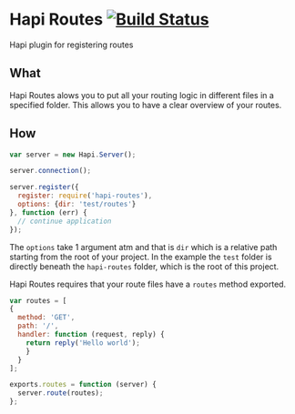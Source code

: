 # Hapi Routes [![Build Status](https://travis-ci.org/Salesflare/hapi-routes.svg)](https://travis-ci.org/Salesflare/hapi-routes)
Hapi plugin for registering routes

## What
Hapi Routes alows you to put all your routing logic in different files in a specified folder.
This allows you to have a clear overview of your routes. 

## How

```javascript
var server = new Hapi.Server();

server.connection();

server.register({
  register: require('hapi-routes'),
  options: {dir: 'test/routes'}
}, function (err) {
  // continue application
});
```

The `options` take 1 argument atm and that is `dir` which is a relative path starting from the root of your project.
In the example the `test` folder is directly beneath the `hapi-routes` folder, which is the root of this project.

Hapi Routes requires that your route files have a `routes` method exported.
```javascript
var routes = [
{
  method: 'GET',
  path: '/',
  handler: function (request, reply) {
    return reply('Hello world');
    }
  }
];

exports.routes = function (server) {
  server.route(routes);
};
```